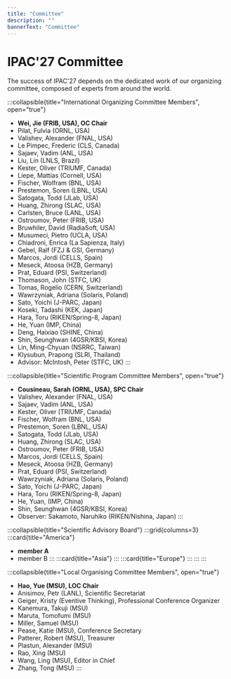```yaml
---
title: "Committee"
description: ""
bannerText: "Committee"
---
```




# IPAC'27 Committee

The success of IPAC'27 depends on the dedicated work of our organizing committee, composed of experts from around the world.




:::collapsible{title="International Organizing Committee Members", open="true"}

* **Wei, Jie (FRIB, USA), OC Chair**
* Pilat, Fulvia (ORNL, USA) 
* Valishev, Alexander (FNAL, USA) 
* Le Pimpec, Frederic (CLS, Canada) 
* Sajaev, Vadim (ANL, USA) 
* Liu, Lin (LNLS, Brazil) 
* Kester, Oliver (TRIUMF, Canada) 
* Liepe, Mattias (Cornell, USA) 
* Fischer, Wolfram (BNL, USA)
* Prestemon, Soren (LBNL, USA)
* Satogata, Todd (JLab, USA)
* Huang, Zhirong (SLAC, USA)
* Carlsten, Bruce (LANL, USA)
* Ostroumov, Peter (FRIB, USA)
* Bruwhiler, David (RadiaSoft, USA)
* Musumeci, Pietro (UCLA, USA)
* Chiadroni, Enrica (La Sapienza, Italy) 
* Gebel, Ralf (FZJ & GSI, Germany)
* Marcos, Jordi (CELLS, Spain)
* Meseck, Atoosa (HZB, Germany)
* Prat, Eduard (PSI, Switzerland)
* Thomason, John (STFC, UK)
* Tomas, Rogelio (CERN, Switzerland)
* Wawrzyniak, Adriana (Solaris, Poland)
* Sato, Yoichi (J-PARC, Japan)
* Koseki, Tadashi (KEK, Japan)
* Hara, Toru (RIKEN/Spring-8, Japan)
* He, Yuan (IMP, China)
* Deng, Haixiao (SHINE, China)
* Shin, Seunghwan (4GSR/KBSI, Korea)
* Lin, Ming-Chyuan (NSRRC, Taiwan)
* Klysubun, Prapong (SLRI, Thailand)
* Advisor: McIntosh, Peter (STFC, UK)
:::


:::collapsible{title="Scientific Program Committee Members", open="true"}
* **Cousineau, Sarah (ORNL, USA), SPC Chair**
* Valishev, Alexander (FNAL, USA) 
* Sajaev, Vadim (ANL, USA) 
* Kester, Oliver (TRIUMF, Canada) 
* Fischer, Wolfram (BNL, USA)
* Prestemon, Soren (LBNL, USA)
* Satogata, Todd (JLab, USA)
* Huang, Zhirong (SLAC, USA)
* Ostroumov, Peter (FRIB, USA)
* Marcos, Jordi (CELLS, Spain)
* Meseck, Atoosa (HZB, Germany)
* Prat, Eduard (PSI, Switzerland)
* Wawrzyniak, Adriana (Solaris, Poland)
* Sato, Yoichi (J-PARC, Japan)
* Hara, Toru (RIKEN/Spring-8, Japan)
* He, Yuan, (IMP, China)
* Shin, Seunghwan (4GSR/KBSI, Korea)
* Observer: Sakamoto, Naruhiko (RIKEN/Nishina, Japan)
:::

:::collapsible{title="Scientific Advisory Board"}
:::grid{columns=3}
:::card{title="America"}
* **member A**
* member B
:::
:::card{title="Asia"}
:::
:::card{title="Europe"}
:::
:::
:::

:::collapsible{title="Local Organising Committee Members", open="true"}
* **Hao, Yue (MSU), LOC Chair**
* Anisimov, Petr (LANL), Scientific Secretariat
* Geiger, Kristy (Eventive Thinking), Professional Conference Organizer
* Kanemura, Takuji (MSU)
* Maruta, Tomofumi (MSU)
* Miller, Samuel (MSU)
* Pease, Katie (MSU), Conference Secretary
* Patterer, Robert (MSU), Treasurer
* Plastun, Alexander (MSU)
* Rao, Xing (MSU)
* Wang, Ling (MSU), Editor in Chief
* Zhang, Tong (MSU) 
:::